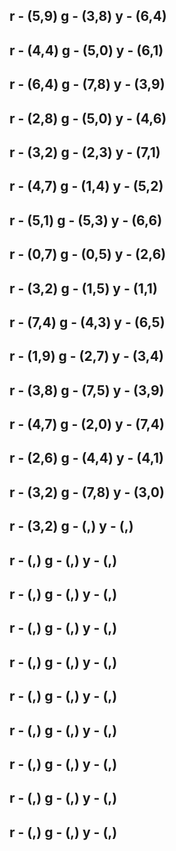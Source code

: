 r - (5,9) 
g - (3,8) 
y - (6,4) 
----------
r - (4,4) 
g - (5,0) 
y - (6,1) 
----------
r - (6,4) 
g - (7,8) 
y - (3,9) 
----------
r - (2,8) 
g - (5,0) 
y - (4,6) 
----------
r - (3,2) 
g - (2,3) 
y - (7,1) 
----------
r - (4,7) 
g - (1,4) 
y - (5,2) 
----------
r - (5,1) 
g - (5,3) 
y - (6,6) 
----------
r - (0,7) 
g - (0,5) 
y - (2,6) 
----------
r - (3,2) 
g - (1,5) 
y - (1,1) 
----------
r - (7,4) 
g - (4,3) 
y - (6,5) 
----------
r - (1,9) 
g - (2,7) 
y - (3,4) 
---------
r - (3,8) 
g - (7,5) 
y - (3,9) 
---------
r - (4,7) 
g - (2,0) 
y - (7,4) 
---------
r - (2,6) 
g - (4,4) 
y - (4,1) 
---------
r - (3,2) 
g - (7,8) 
y - (3,0) 
---------
r - (3,2) 
g - (,) 
y - (,) 
---------
r - (,) 
g - (,) 
y - (,) 
---------
r - (,) 
g - (,) 
y - (,) 
---------
r - (,) 
g - (,) 
y - (,) 
---------
r - (,) 
g - (,) 
y - (,) 
---------
r - (,) 
g - (,) 
y - (,) 
---------
r - (,) 
g - (,) 
y - (,) 
---------
r - (,) 
g - (,) 
y - (,) 
---------
r - (,) 
g - (,) 
y - (,) 
---------
r - (,) 
g - (,) 
y - (,) 
---------
